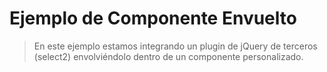 # Ejemplo de Componente Envuelto

> En este ejemplo estamos integrando un plugin de jQuery de terceros (select2) envolviéndolo dentro de un componente personalizado.

<common-codepen-snippet title="Ejemplo de Componente Envuelto de Vue 3" slug="eYZpwOB" tab="js,result" />
